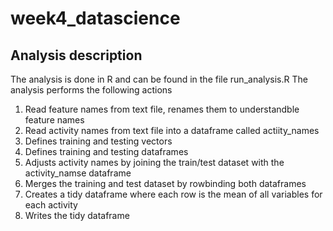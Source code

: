 # week4_datascience

## Analysis description
The analysis is done in R and can be found in the file run_analysis.R
The analysis performs the following actions
1. Read feature names from text file, renames them to understandble feature names
2. Read activity names from text file into a dataframe called actiity_names
3. Defines training and testing vectors
4. Defines training and testing dataframes
5. Adjusts activity names by joining the train/test dataset with the activity_namse dataframe
6. Merges the training and test dataset by rowbinding both dataframes
7. Creates a tidy dataframe where each row is the mean of all variables for each activity
8. Writes the tidy dataframe
